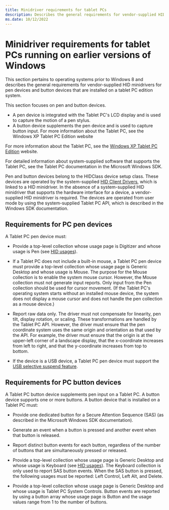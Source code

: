 ```yaml
---
title: Minidriver requirements for tablet PCs
description: Describes the general requirements for vendor-supplied HID minidrivers for pen devices and button devices.
ms.date: 10/12/2022
---
```


# Minidriver requirements for tablet PCs running on earlier versions of Windows

This section pertains to operating systems prior to Windows 8 and describes the general requirements for vendor-supplied HID minidrivers for pen devices and button devices that are installed on a tablet PC edition system.

This section focuses on pen and button devices.

- A pen device is integrated with the Tablet PC's LCD display and is used to capture the motion of a pen stylus.
- A button device supplements the pen device and is used to capture button input. For more information about the Tablet PC, see the Windows XP Tablet PC Edition website

For more information about the Tablet PC, see the [Windows XP Tablet PC Edition](/previous-versions/ms950406(v=msdn.10)) website.

For detailed information about system-supplied software that supports the Tablet PC, see the Tablet PC documentation in the Microsoft Windows SDK.

Pen and button devices belong to the HIDClass device setup class. These devices are operated by the system-supplied [HID Client Drivers](hid-client-drivers.md), which is linked to a HID minidriver. In the absence of a system-supplied HID minidriver that supports the hardware interface for a device, a vendor-supplied HID minidriver is required. The devices are operated from user mode by using the system-supplied Tablet PC API, which is described in the Windows SDK documentation.

## Requirements for PC pen devices

A Tablet PC pen device must:

- Provide a top-level collection whose usage page is Digitizer and whose usage is Pen (see [HID usages](hid-usages.md)).

- If a Tablet PC does not include a built-in mouse, a Tablet PC pen device must provide a top-level collection whose usage page is Generic Desktop and whose usage is Mouse. The purpose for the Mouse collection is to enable the system mouse cursor. However, the Mouse collection must not generate input reports. Only input from the Pen collection should be used for cursor movement. (If the Tablet PC's operating system starts without an installed mouse device, the system does not display a mouse cursor and does not handle the pen collection as a mouse device.)

- Report raw data only. The driver must not compensate for linearity, pen tilt, display rotation, or scaling. These transformations are handled by the Tablet PC API. However, the driver must ensure that the pen coordinate system uses the same origin and orientation as that used by the API. For example, the driver must ensure that the origin is at the upper-left corner of a landscape display, that the x-coordinate increases from left to right, and that the y-coordinate increases from top to bottom.

- If the device is a USB device, a Tablet PC pen device must support the [USB selective suspend feature](/windows-hardware/drivers/ddi/index).

## Requirements for PC button devices

A Tablet PC button device supplements pen input on a Tablet PC. A button device supports one or more buttons. A button device that is installed on a Tablet PC must:

- Provide one dedicated button for a Secure Attention Sequence (SAS) (as described in the Microsoft Windows SDK documentation).

- Generate an event when a button is pressed and another event when that button is released.

- Report distinct button events for each button, regardless of the number of buttons that are simultaneously pressed or released.

- Provide a top-level collection whose usage page is Generic Desktop and whose usage is Keyboard (see [HID usages](hid-usages.md)). The Keyboard collection is only used to report SAS button events. When the SAS button is pressed, the following usages must be reported: Left Control, Left Alt, and Delete.

- Provide a top-level collection whose usage page is Generic Desktop and whose usage is Tablet PC System Controls. Button events are reported by using a button array whose usage page is Button and the usage values range from 1 to the number of buttons.
